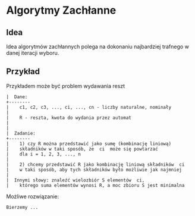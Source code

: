 # Algorytmy Zachłanne

## Idea

Idea algorytmów zachłannych polega na dokonaniu najbardziej trafnego w danej iteracji wyboru. 

## Przykład

Przykładem może być problem wydawania reszt


```
|  Dane:
+--------
|    c1, c2, c3, ..., ci, ..., cn - liczby naturalne, nominały
|
|    R - reszta, kwota do wydania przez automat
|
|
|  Zadanie:
+--------
|    1) czy R można przedstawić jako sumę (kombinację liniową) 
|    składników w taki sposób, że  ci  może się powtarzać
|    dla i = 1, 2, 3, ..., n
|    
|    2) chcemy przedstawić R jako kombinację liniową składników  ci
|    w taki sposób, aby tych składników było możliwie jak najmniej
|
|  Innymi słowy: znaleźć wielozbiór S elementów  ci, 
|    którego suma elementów wynosi R, a moc zbioru S jest minimalna
```

Możliwe rozwiązanie:
```
Bierzemy ...
```